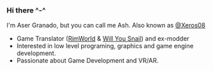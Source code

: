 ### Hi there ^-^

I'm Aser Granado, but you can call me Ash. Also known as [@Xeros08](https://github.com/xeros08)

- Game Translator ([RimWorld](https://github.com/Ludeon/RimWorld-Spanish) & [Will You Snail](https://store.steampowered.com/app/1115050/Will_You_Snail)) and ex-modder
- Interested in low level programing, graphics and game engine development.
- Passionate about Game Development and VR/AR.
